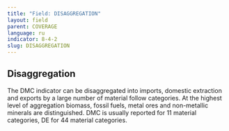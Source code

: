 ```yaml
---
title: "Field: DISAGGREGATION"
layout: field
parent: COVERAGE
language: ru
indicator: 8-4-2
slug: DISAGGREGATION
---
```

## Disaggregation

The DMC indicator can be disaggregated into imports, domestic extraction and exports by a large number of material follow categories. At the highest level of aggregation biomass, fossil fuels, metal ores and non-metallic minerals are distinguished. DMC is usually reported for 11 material categories, DE for 44 material categories.